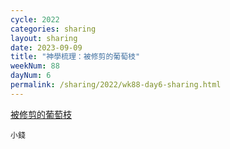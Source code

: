 ```yaml
---
cycle: 2022
categories: sharing
layout: sharing
date: 2023-09-09
title: "神學梳理：被修剪的葡萄枝"
weekNum: 88
dayNum: 6
permalink: /sharing/2022/wk88-day6-sharing.html
---
```

[被修剪的葡萄枝](https://eccseattle.github.io/media/sharing/2022/wk088/2023-09-09-bin.m4a)

`小錢`

